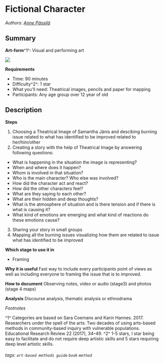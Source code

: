 # Fictional Character
*Authors: [Anne Pässilä](https://www.linkedin.com/in/annepassila/)*

Summary
---
**Art-form**^1^: Visual and performing art

![](https://parcos-project.eu/wp-content/uploads/2022/06/FictionalCharacter.jpg)

**Requirements**
* Time: 90 minutes
* Difficulty^2^: 1 star
* What you'll need: Theatrical images, pencils and paper for mapping
* Participants: Any age group over 12 year of old

Description
---

**Steps**
1. Choosing a Theatrical Image of Samantha Jänis and descibing burning issue related to what has identified to be improved related to her/him/other
2. Creating a story with the help of Theatrical Image by answering following questions:
* What is happening in the situation the image is representing? 
* When and where does it happen? 
* Whom is involved in that situation?
* Who is the main character? Who else was involved? 
* How did the character act and react? 
* How did the other characters feel?  
* What are they saying to each other? 
* What are their hidden and deep thoughts? 
* What is the atmosphere of situation and is there tension and if there is what is causing it?
* What kind of emotions are emerging and what kind of reactions do these emotions cause?
3. Sharing your story in small groups 
4. Mapping all the burning issues visualizing how them are related to issue what has identified to be improved

**Which stage to use it in**
* Framing

**Why it is useful**
Fast way to include every participants point of views as well as including everyone to framing the issue that is to improved.

**How to document**
Observing notes, video or audio (stage3) and photos (stage 4 maps)

**Analysis**
Discourse analysis, thematic analysis or ethnodrama

*Footnotes*

^1^ Categories are  based on Sara Coemans and Karin Hannes. 2017. Researchers under the spell of the arts: Two decades of using arts-based methods in community-based inquiry with vulnerable populations. Educational Research Review 22 (2017), 34–49.
^2^ 1-5 stars, I star being easy to facilitate and do not require deep artistic skills and 5 stars requiring deep level artistic skills.

###### tags: `art-based methods guide` `book` `method`